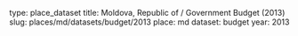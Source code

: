 type: place_dataset
title: Moldova, Republic of / Government Budget (2013)
slug: places/md/datasets/budget/2013
place: md
dataset: budget
year: 2013
